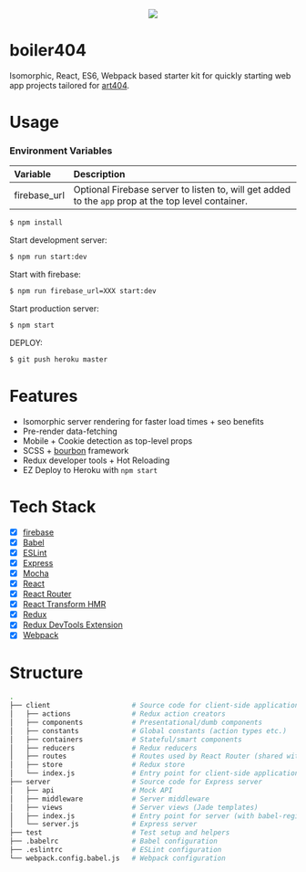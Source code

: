 <p align="center">
  <img src="https://raw.githubusercontent.com/Art404/boiler404/master/boiler404.png" />
</p>

# boiler404

Isomorphic, React, ES6, Webpack based starter kit for quickly starting web app projects tailored for [art404](http://art404.com).

# Usage

### Environment Variables

Variable | Description
:------- | :----------
firebase\_url | Optional Firebase server to listen to, will get added to the `app` prop at the top level container.


```bash
$ npm install
```

Start development server:

```bash
$ npm run start:dev
```

Start with firebase:

```bash
$ npm run firebase_url=XXX start:dev
```

Start production server:

```bash
$ npm start
```

DEPLOY:

```bash
$ git push heroku master
```

# Features

- Isomorphic server rendering for faster load times + seo benefits
- Pre-render data-fetching
- Mobile + Cookie detection as top-level props 
- SCSS + [bourbon](http://bourbon.io) framework
- Redux developer tools + Hot Reloading 
- EZ Deploy to Heroku with `npm start`

# Tech Stack

- [x] [firebase](https://firebase.com/)
- [x] [Babel](https://babeljs.io/)
- [x] [ESLint](http://eslint.org/)
- [x] [Express](http://expressjs.com/)
- [x] [Mocha](https://mochajs.org/)
- [x] [React](http://facebook.github.io/react/)
- [x] [React Router](https://github.com/reactjs/react-router)
- [x] [React Transform HMR](https://github.com/gaearon/react-transform-hmr)
- [x] [Redux](http://redux.js.org/)
- [x] [Redux DevTools Extension](https://github.com/zalmoxisus/redux-devtools-extension)
- [x] [Webpack](https://webpack.github.io)

# Structure

```bash
.
├── client                    # Source code for client-side application
│   ├── actions               # Redux action creators
│   ├── components            # Presentational/dumb components
│   ├── constants             # Global constants (action types etc.)
│   ├── containers            # Stateful/smart components
│   ├── reducers              # Redux reducers
│   ├── routes                # Routes used by React Router (shared with server)
│   ├── store                 # Redux store
│   └── index.js              # Entry point for client-side application
├── server                    # Source code for Express server
│   ├── api                   # Mock API
│   ├── middleware            # Server middleware
│   ├── views                 # Server views (Jade templates)
│   ├── index.js              # Entry point for server (with babel-register etc.)
│   └── server.js             # Express server
├── test                      # Test setup and helpers
├── .babelrc                  # Babel configuration
├── .eslintrc                 # ESLint configuration
└── webpack.config.babel.js   # Webpack configuration
```


